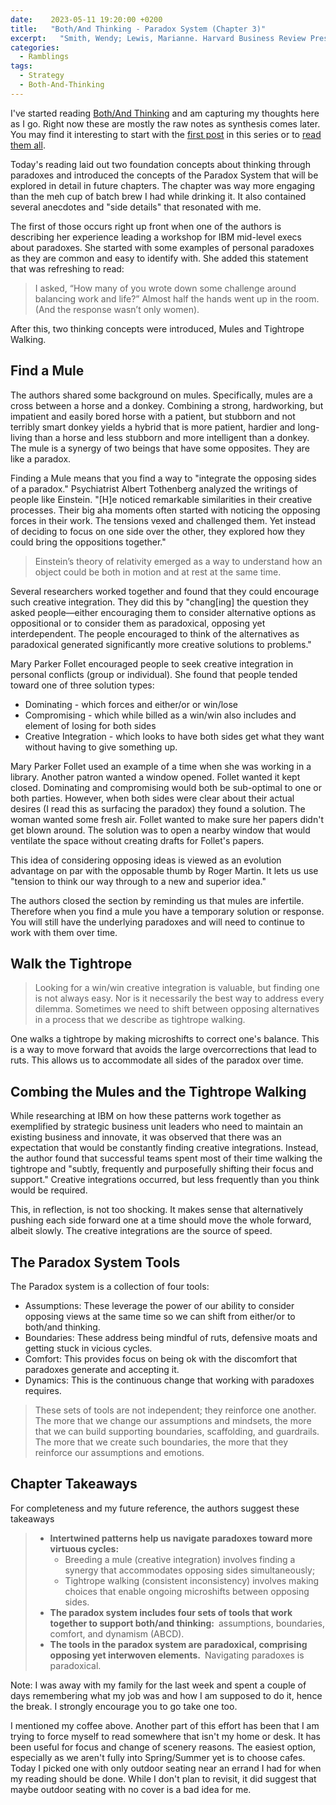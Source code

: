 ```yaml
---
date:    2023-05-11 19:20:00 +0200
title:   "Both/And Thinking - Paradox System (Chapter 3)"
excerpt:   "Smith, Wendy; Lewis, Marianne. Harvard Business Review Press"
categories:
  - Ramblings
tags:
  - Strategy
  - Both-And-Thinking
---
```


I've started reading [Both/And Thinking](https://bothandthinking.net) and am capturing my thoughts here as I go.  Right now these are mostly the raw notes as synthesis comes later.  You may find it interesting to start with the [first post](https://www.winglemeyer.org/ramblings/2023/04/24/Both-And-Thinking-1) in this series or to [read them all](https://www.winglemeyer.org/navigation/tags/#Both-And-Thinking).

Today's reading laid out two foundation concepts about thinking through paradoxes and introduced the concepts of the Paradox System that will be explored in detail in future chapters.   The chapter was way more engaging than the meh cup of batch brew I had while drinking it.  It also contained several anecdotes and "side details" that resonated with me.

The first of those occurs right up front when one of the authors is describing her experience leading a workshop for IBM mid-level execs about paradoxes.  She started with some examples of personal paradoxes as they are common and easy to identify with.  She added this statement that was refreshing to read:

> I asked, “How many of you wrote down some challenge around balancing work and life?” Almost half the hands went up in the room. (And the response wasn’t only women).

After this, two thinking concepts were introduced, Mules and Tightrope Walking.

## Find a Mule

The authors shared some background on mules.  Specifically, mules are a cross between a horse and a donkey.  Combining a strong, hardworking, but impatient and easily bored horse with a patient, but stubborn and not terribly smart donkey yields a hybrid that is more patient, hardier and long-living than a horse and less stubborn and more intelligent than a donkey.  The mule is a synergy of two beings that have some opposites.  They are like a paradox.

Finding a Mule means that you find a way to "integrate the opposing sides of a paradox."  Psychiatrist Albert Tothenberg analyzed the writings of people like Einstein.  "[H]e noticed remarkable similarities in their creative processes. Their big aha moments often started with noticing the opposing forces in their work. The tensions vexed and challenged them. Yet instead of deciding to focus on one side over the other, they explored how they could bring the oppositions together."

> Einstein’s theory of relativity emerged as a way to understand how an object could be both in motion and at rest at the same time.

Several researchers worked together and found that they could encourage such creative integration.  They did this by "chang[ing] the question they asked people—either encouraging them to consider alternative options as oppositional or to consider them as paradoxical, opposing yet interdependent. The people encouraged to think of the alternatives as paradoxical generated significantly more creative solutions to problems."

Mary Parker Follet encouraged people to seek creative integration in personal conflicts (group or individual).  She found that people tended toward one of three solution types:
- Dominating - which forces and either/or or win/lose
- Compromising - which while billed as a win/win also includes and element of losing for both sides
- Creative Integration - which looks to have both sides get what they want without having to give something up.

Mary Parker Follet used an example of a time when she was working in a library.  Another patron wanted a window opened.  Follet wanted it kept closed.  Dominating and compromising would both be sub-optimal to one or both parties.  However, when both sides were clear about their actual desires (I read this as surfacing the paradox) they found a solution.  The woman wanted some fresh air.  Follet wanted to make sure her papers didn't get blown around.  The solution was to open a nearby window that would ventilate the space without creating drafts for Follet's papers.

This idea of considering opposing ideas is viewed as an evolution advantage on par with the opposable thumb by Roger Martin.  It lets us use "tension to think our way through to a new and superior idea."

The authors closed the section by reminding us that mules are infertile.  Therefore when you find a mule you have a temporary solution or response.  You will still have the underlying paradoxes and will need to continue to work with them over time.

## Walk the Tightrope

> Looking for a win/win creative integration is valuable, but finding one is not always easy. Nor is it necessarily the best way to address every dilemma. Sometimes we need to shift between opposing alternatives in a process that we describe as tightrope walking.

One walks a tightrope by making microshifts to correct one's balance.  This is a way to move forward that avoids the large overcorrections that lead to ruts.  This allows us to accommodate all sides of the paradox over time.

## Combing the Mules and the Tightrope Walking

While researching at IBM on how these patterns work together as exemplified by strategic business unit leaders who need to maintain an existing business and innovate, it was observed that there was an expectation that would be constantly finding creative integrations.  Instead, the author found that successful teams spent most of their time walking the tightrope and "subtly, frequently and purposefully shifting their focus and support."  Creative integrations occurred, but less frequently than you think would be required.

This, in reflection, is not too shocking.  It makes sense that alternatively pushing each side forward one at a time should move the whole forward, albeit slowly.  The creative integrations are the source of speed.

## The Paradox System Tools

The Paradox system is a collection of four tools:

- Assumptions: These leverage the power of our ability to consider opposing views at the same time so we can shift from either/or to both/and thinking.
- Boundaries: These address being mindful of ruts, defensive moats and getting stuck in vicious cycles.
- Comfort: This provides focus on being ok with the discomfort that paradoxes generate and accepting it.
- Dynamics: This is the continuous change that working with paradoxes requires.

> These sets of tools are not independent; they reinforce one another. The more that we change our assumptions and mindsets, the more that we can build supporting boundaries, scaffolding, and guardrails. The more that we create such boundaries, the more that they reinforce our assumptions and emotions.

## Chapter Takeaways

For completeness and my future reference, the authors suggest these takeaways


> - **Intertwined patterns help us navigate paradoxes toward more virtuous cycles:**
>   - Breeding a mule (creative integration) involves finding a synergy that accommodates opposing sides simultaneously;
>   - Tightrope walking (consistent inconsistency) involves making choices that enable ongoing microshifts between opposing sides.
> - **The paradox system includes four sets of tools that work together to support both/and thinking:**  assumptions, boundaries, comfort, and dynamism (ABCD).
> - **The tools in the paradox system are paradoxical, comprising opposing yet interwoven elements.**  Navigating paradoxes is paradoxical.

Note: I was away with my family for the last week and spent a couple of days remembering what my job was and how I am supposed to do it, hence the break.  I strongly encourage you to go take one too.

I mentioned my coffee above.  Another part of this effort has been that I am trying to force myself to read somewhere that isn't my home or desk.  It has been useful for focus and change of scenery reasons.  The easiest option, especially as we aren't fully into Spring/Summer yet is to choose cafes.  Today I picked one with only outdoor seating near an errand I had for when my reading should be done.  While I don't plan to revisit, it did suggest that maybe outdoor seating with no cover is a bad idea for me.